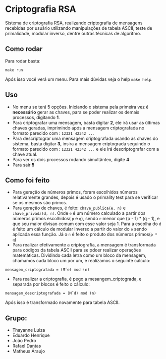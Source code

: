 # Criptografia RSA
Sistema de criptografia RSA, realizando criptografia de mensagens recebidas por usuário utilizando manipulações de tabela ASCII, teste de primalidade, modular inverso, dentre outras técnicas de algoritmo.

## Como rodar

Para rodar basta:

```
make run
```

Após isso você verá um menu. Para mais dúvidas veja o help `make help`.

## Uso
- No menu se terá 5 opções. Iniciando o sistema pela primeira vez é **necessário** gerar as chaves, para se poder realizar os demais processos, digitando **1**.
- Para criptografar uma mensagem, basta digitar **2**, ele irá usar as últimas chaves geradas, imprimindo após a mensagem criptografada no formato parecido com : `12321 42342 ...`
- Para descriptograr uma mensagem criptografada usando as chaves do sistema, basta digitar **3**, insira a mensagem criptograda seguindo o formato parecido com : `12321 42342 ...` e ele irá descriptografar com a chave atual.
- Para ver os dois processos rodando simultânteo, digite **4**
- Para sair **5**

## Como foi feito

- Para geração de números primos, foram escolhidos números relativamente grandes, depois é usado o primality test para se verificar se os mesmos são primos.
- Para geração de chaves, é feito: `chave_publica(e, n)` e `chave_privada(d, n)`. Onde `e` é um número calculado a partir dos números primos escolhidos( `p` e `q`), sendo `e` menor que (p - 1) * (q - 1), e que seu maior divisao comum com esse valor seja 1. Para a escolha do `d` é feito um cálculo de modular inverso a partir do valor do `e` sendo aplicada essa função. Já o `n` é feito o produto dos números primos(`p * q`)
- Para realizar efetivamente a criptografia, a mensagem é transformada para códigos da tabela ASCII para se pdoer realizar operações matemáticas. Dividindo cada letra como um bloco da mensagem, chamamos cada bloco um por um, e realizamos o seguinte cálculo:

```
mensagem_criptografada = (Mˆe) mod (n)
```

- Para realizar a criptografia, é pego a mesangem_criptograda, e separada por blocos é feito o cálculo:

```
mensagem_descriptografada = (Mˆd) mod (n)
```

Após isso é transformado novamente para tabela ASCII.

## Grupo:
- Thayanne Luiza
- Eduardo Henrique
- João Pedro
- Rafael Dantas
- Matheus Áraujo